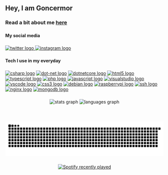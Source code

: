 <h2 align="left">Hey, I am Goncermor</h2>

###

<h3 align="left">Read a bit about me <a href="https://goncermor.com/">here</a></h3>

###

<h4 align="left">My social media</h4>

###

<div align="left">
  <a href="https://twitter.com/GonaloM51183934" target="_blank">
    <img src="https://raw.githubusercontent.com/maurodesouza/profile-readme-generator/master/src/assets/icons/social/twitter/default.svg" width="52" height="40" alt="twitter logo"  />
  </a>
  <a href="https://www.instagram.com/goncermor/" target="_blank">
    <img src="https://raw.githubusercontent.com/maurodesouza/profile-readme-generator/master/src/assets/icons/social/instagram/default.svg" width="52" height="40" alt="instagram logo"  />
  </a>
</div>

###

<h4 align="left">Tech I use in my everyday</h4>

###

<div align="left">
  <a href="https://wikipedia.org/wiki/C_Sharp"><img src="https://cdn.jsdelivr.net/gh/devicons/devicon/icons/csharp/csharp-original.svg" height="30" width="42" alt="csharp logo" title="C#" /></a>
  <a href="https://dotnet.microsoft.com/"><img src="https://cdn.jsdelivr.net/gh/devicons/devicon/icons/dot-net/dot-net-original.svg" height="30" width="42" alt="dot-net logo" title=".NET" /></a>
  <a href="https://dotnet.microsoft.com/"><img src="https://cdn.jsdelivr.net/gh/devicons/devicon/icons/dotnetcore/dotnetcore-original.svg" height="30" width="42" alt="dotnetcore logo" title=".NET Core"/></a>
  <a href="https://wikipedia.org/wiki/HTML5"><img src="https://cdn.jsdelivr.net/gh/devicons/devicon/icons/html5/html5-original.svg" height="30" width="42" alt="html5 logo" title="HTML5" /></a>
  <a href="https://www.typescriptlang.org/"><img src="https://cdn.jsdelivr.net/gh/devicons/devicon/icons/typescript/typescript-plain.svg" height="30" width="42" alt="typescript logo" title="Typescript"/></a>
  <a href="https://www.php.net/"><img src="https://cdn.jsdelivr.net/gh/devicons/devicon/icons/php/php-original.svg" height="30" width="42" alt="php logo" title="PHP"/></a>
  <a href="https://pt.wikipedia.org/wiki/JavaScript"><img src="https://cdn.jsdelivr.net/gh/devicons/devicon/icons/javascript/javascript-original.svg" height="30" width="42" alt="javascript logo" title="Javascript"/></a>
  <a href="https://visualstudio.microsoft.com/" ><img src="https://cdn.jsdelivr.net/gh/devicons/devicon/icons/visualstudio/visualstudio-plain.svg" height="30" width="42" alt="visualstudio logo" title="Visual Studio"/></a>
  <a href="https://code.visualstudio.com/" ><img src="https://cdn.jsdelivr.net/gh/devicons/devicon/icons/vscode/vscode-original.svg" height="30" width="42" alt="vscode logo" title="Vscode" /></a>
  <a href="https://pt.wikipedia.org/wiki/CSS3" ><img src="https://cdn.jsdelivr.net/gh/devicons/devicon/icons/css3/css3-original.svg" height="30" width="42" alt="css3 logo" title="CSS3" /></a>
  <a href="https://www.debian.org/index.html" ><img src="https://cdn.jsdelivr.net/gh/devicons/devicon/icons/debian/debian-original.svg" height="30" width="42" alt="debian logo"  title="Debian" /></a>
  <a href="https://www.raspberrypi.com/" ><img src="https://cdn.jsdelivr.net/gh/devicons/devicon/icons/raspberrypi/raspberrypi-original.svg" height="30" width="42" alt="raspberrypi logo" title="Raspberry PI" /></a>
  <a href="https://wikipedia.org/wiki/Secure_Shell" ><img src="https://cdn.jsdelivr.net/gh/devicons/devicon/icons/ssh/ssh-original.svg" height="30" width="42" alt="ssh logo"  title="SSH" /></a>
  <a href="https://nginx.org/" ><img src="https://cdn.jsdelivr.net/gh/devicons/devicon/icons/nginx/nginx-original.svg" height="30" width="42" alt="nginx logo"  title="Nginx" /></a>
  <a href="https://www.mongodb.com/" ><img src="https://cdn.jsdelivr.net/gh/devicons/devicon/icons/mongodb/mongodb-original.svg" height="30" width="42" alt="mongodb logo"  title="MongoDB" /></a>
</div>

###

<div align="center">
  <img src="https://github-readme-stats.vercel.app/api?hide_title=false&hide_rank=false&show_icons=true&include_all_commits=true&count_private=true&disable_animations=false&theme=dark&locale=en&hide_border=true&username=Goncermor" height="150" alt="stats graph"  />
  <img src="https://github-readme-stats.vercel.app/api/top-langs?locale=en&hide_title=false&layout=compact&card_width=320&langs_count=5&theme=dark&hide_border=true&username=Goncermor" height="150" alt="languages graph"  />
</div>

###

<br clear="both">

![Snake animation](https://raw.githubusercontent.com/Goncermor/Goncermor/main/snk.svg)

###

<div align="center">
  <a href="https://open.spotify.com/user/ciwzdkk6ixosjqo9r0ez1h4ea">
    <img src="https://spotify-recently-played-readme.vercel.app/api?count=10&unique=false&user=ciwzdkk6ixosjqo9r0ez1h4ea" alt="Spotify recently played"  />
  </a>
</div>

###
